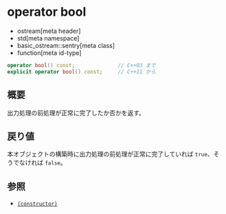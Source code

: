 # operator bool
* ostream[meta header]
* std[meta namespace]
* basic_ostream::sentry[meta class]
* function[meta id-type]

```cpp
operator bool() const;              // C++03 まで
explicit operator bool() const;     // C++11 から
```

## 概要
出力処理の前処理が正常に完了したか否かを返す。

## 戻り値
本オブジェクトの構築時に出力処理の前処理が正常に完了していれば `true`、そうでなければ `false`。

## 参照
- [`(constructor)`](op_constructor.md)
